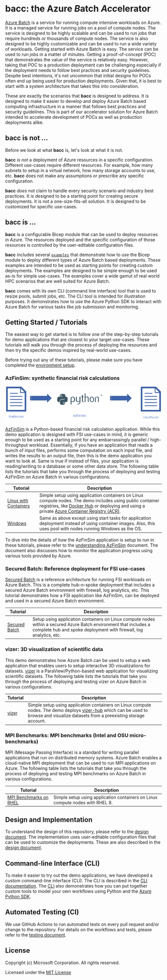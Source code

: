 # bacc: the Azure *B*atch *Acc*elerator

[Azure Batch](https://learn.microsoft.com/en-us/azure/batch/batch-technical-overview)
is a service for running compute intensive workloads on Azure. It is a managed service for running
jobs on a pool of compute nodes. The service is designed to be highly scalable and can be used to run jobs that
require hundreds or thousands of compute nodes. The service is also designed to be highly customizable and can be
used to run a wide variety of workloads. Getting started with Azure Batch is easy. The service can be used to run jobs
in a matter of minutes. Getting a proof-of-concept (POC) that demonstrates the value of the service is relatively easy.
However, taking that POC to a production deployment can be challenging especially if the deployment needs to follow
best practices and security guidelines.
Despite best intentions, it's not uncommon that initial designs for POCs often end up being used for production deployments.
Given that, it is best to start with a system architecture that takes this into consideration.

These are exactly the scenarios that  **bacc** is designed to address. It is designed to make it easier to develop and
deploy Azure Batch based computing infrastructure in a manner that follows best practices and security guidelines.
This is part of our accelerator solution for Azure Batch intended to accelerate development of POCs as well as
production deployments alike.

## bacc is not ...

Before we look at what **bacc** is, let's look at what it is not.

**bacc** *is not* a deployment of Azure resources in a specific configuration. Different use-cases require different
resources. For example, how many subnets to setup in a virtual network, how many storage accounts to use, etc.
**bacc** does not make any assumptions or prescribe any specific configuration.

**bacc** *does not* claim to handle every security scenario and industry best practices.
It is designed to be a starting point for creating secure deployments. It is not a one-size-fits-all solution.
It is designed to be customized for specific use-cases.

## bacc is ...

**bacc** is a configurable Bicep module that can be used to deploy resources in Azure. The resources
deployed and the specific configuration of those resources is controlled by the user-editable configuration files.

**bacc** includes several [`examples`] that demonstrate how to use the Bicep module to deploy different types of
Azure Batch based deployments. These examples are intended to be used as starting points for creating custom
deployments. The examples are designed to be simple enough to be used as-is for simple use-cases. The examples
cover a wide gamut of real world HPC scenarios that are well suited for Azure Batch.

**bacc** comes with its own CLI (command line interface) tool that is used to resize pools, submit jobs, etc. The CLI
tool is intended for illustration purposes. It demonstrates how to use the Azure Python SDK to interact with Azure Batch
for various tasks like job submission and monitoring.

## Getting Started / Tutorials

The easiest way to get started is to follow one of the step-by-step tutorials for demo applications
that are closest to your target use-cases. These tutorials will walk you through the process of deploying the resources
and then try the specific demos inspired by real-world use-cases.

Before trying out any of these tutorials, please make sure you have completed the
[environment setup](./tutorials/environment-setup.md).

### __AzFinSim__: synthetic financial risk calculations

![AzFinSim](./images/azfinsim-overview.png)

[AzFinSim](https://github.com/utkarshayachit/azfinsim) is a Python-based financial risk calculation application. While
this demo application is designed with FSI use-cases in mind, it is generic enough to be used as a starting point for
any embarrassingly parallel / high-throughput workload. Essentially, if you have an application that reads a bunch of
input files, performs some computation on each input file, and writes the results to an output file, then this is the demo
application you want to look at. Same is true if instead of files, your application is reading/writing to a database or
some other data store. The following table lists the tutorials that take you through the process of deploying
and testing AzFinSim on Azure Batch in various configurations.

| Tutorial | Description |
| -------- | ----------- |
| [Linux with Containers](./tutorials/azfinsim-linux.md) | Simple setup using application containers on Linux compute nodes. The demo includes using public container registries, like [Docker Hub](https://hub.docker.com) or deploying and using a private [Azure Container Registry (ACR)](https://azure.microsoft.com/en-us/products/container-registry). |
| [Windows](./tutorials/azfinsim-windows.md) | Same as above except using start tasks for application deployment instead of using container images. Also, this uses pool with nodes running Windows as the OS.|

To dive into the details of how the AzFinSim application is setup to run in these tutorials, please refer to the
[understanding AzFinSim](./understanding-azfinsim.md) document. The document also discusses how to monitor the application
progress using various tools provided by Azure.

### Secured Batch: Reference deployment for FSI use-cases

[Secured Batch](./tutorials/azfinsim-in-secured-batch.md) is a reference architecture for running FSI workloads on Azure Batch.
This is a complete hub-n-spoke deployment that includes a secured Azure Batch environment with firewall, log analytics, etc.
This tutorial demonstrates how a FSI application like AzFinSim, can be deployed and used in a secured Azure Batch environment.

| Tutorial | Description |
| -------- | ----------- |
| [Secured Batch](./tutorials/azfinsim-in-secured-batch.md) | Setup using application containers on Linux compute nodes within a secured Azure Batch environment that includes a complete hub and spoke deployment with firewall, log analytics, etc. |

### vizer: 3D visualization of scientific data

This demo demonstrates how Azure Batch can be used to setup a web application that enables users to setup
interactive 3D visualizations for datasets. [vizer](https://github.com/utkarshayachit/vizer) is a ParaView/Python-based
web application for visualizing scientific datasets.
The following table lists the tutorials that take you through the process of deploying and testing vizer on Azure Batch
in various configurations.

| Tutorial | Description |
| -------- | ----------- |
| [vizer](./tutorials/vizer.md) | Simple setup using application containers on Linux compute nodes. The demo deploys [vizer-hub](https://github.com/utkarshayachit/vizer-hub) which can be used to browse and visualize datasets from a preexisting storage account.

### MPI Benchmarks: MPI benchmarks (Intel and OSU micro-benchmarks)

MPI (Message Passing Interface) is a standard for writing parallel applications that run on distributed memory systems.
Azure Batch enables a cloud-native MPI deployment that can be used to run MPI applications on Azure. The following table
lists the tutorials that take you through the process of deploying and testing MPI benchmarks on Azure Batch in various
configurations.

| Tutorial | Description |
| -------- | ----------- |
| [MPI Benchmarks on RHEL](./tutorials/mpi-benchmarks-rhel.md) | Simple setup using application containers on Linux compute nodes with RHEL 8. |


## Design and Implementation

To understand the design of this repository, please refer to the [design document](./design.md). The implementation
uses user-editable configuration files that can be used to customize the deployments. These are also described in the
[design document](./design.md#configuration-files).

## Command-line Interface (CLI)

To make it easier to try out the demo applications, we have developed a custom command-line interface (CLI). The CLI
is described in the [CLI documentation](./cli.md). The [CLI][cli] also demonstrates how you can put together custom tools
to model your own workflows using Python and the [Azure Python SDK](https://learn.microsoft.com/en-us/azure/developer/python/?view=azure-python).

## Automated Testing (CI)

We use GitHub Actions to run automated tests on every pull request and/or change to the repository. For details on the
workflows and tests, please refer to the [testing document](./testing.md).

## License

Copyright (c) Microsoft Corporation. All rights reserved.

Licensed under the [MIT License](./LICENSE)

[cli]: https://github.com/utkarshayachit/azbatch-starter/tree/main/cli
[config]: https://github.com/utkarshayachit/azbatch-starter/tree/main/config
[`examples`]: https://github.com/utkarshayachit/azbatch-starter/tree/main/examples
